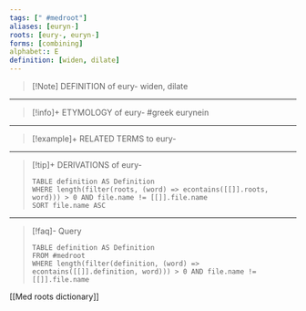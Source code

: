 ```yaml
---
tags: [" #medroot"]
aliases: [euryn-]
roots: [eury-, euryn-]
forms: [combining]
alphabet:: E
definition: [widen, dilate]
---
```

>[!Note] DEFINITION of eury-
>widen, dilate
_____
>[!info]+ ETYMOLOGY of eury-
>#greek eurynein
_____
>[!example]+ RELATED TERMS to eury-
>
_____
>[!tip]+ DERIVATIONS of eury-
>```dataview
>TABLE definition AS Definition 
>WHERE length(filter(roots, (word) => econtains([[]].roots, word))) > 0 AND file.name != [[]].file.name
>SORT file.name ASC
>```
____
>[!faq]- Query
>```dataview
>TABLE definition AS Definition
>FROM #medroot
>WHERE length(filter(definition, (word) => econtains([[]].definition, word))) > 0 AND file.name != [[]].file.name
>```

[[Med roots dictionary]]